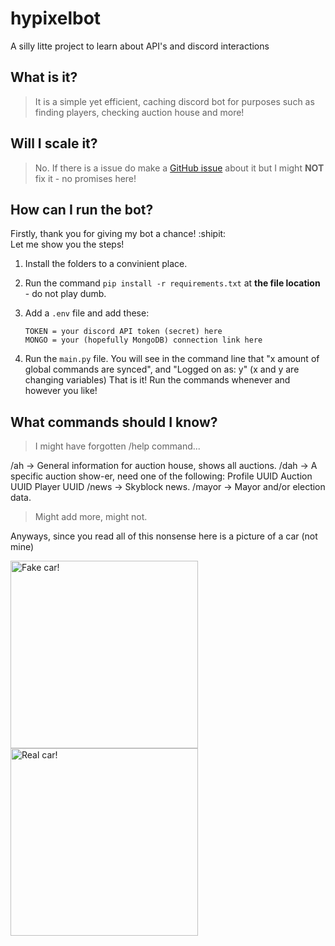 # hypixelbot
A silly litte project to learn about API's and discord interactions

## What is it?
> It is a simple yet efficient, caching discord bot for purposes such as finding players, checking auction house and more!

## Will I scale it?
> No. If there is a issue do make a [GitHub issue](https://github.com/outraft/hypixelbot/issues/new) about it but I might **NOT** fix it - no promises here!

## How can I run the bot?

Firstly, thank you for giving my bot a chance! :shipit:\
Let me show you the steps!
1. Install the folders to a convinient place.
2. Run the command `pip install -r requirements.txt` at **the file location** - do not play dumb.
3. Add a `.env` file and add these:

   ```env
   TOKEN = your discord API token (secret) here
   MONGO = your (hopefully MongoDB) connection link here
    ```

5. Run the `main.py` file. You will see in the command line that "x amount of global commands are synced", and "Logged on as: y" (x and y are changing variables)
That is it! Run the commands whenever and however you like!

## What commands should I know?
> I might have forgotten /help command...

/ah -> General information for auction house, shows all auctions.
/dah -> A specific auction show-er, need one of the following:
  Profile UUID
  Auction UUID
  Player UUID
/news -> Skyblock news.
/mayor -> Mayor and/or election data.
> Might add more, might not.

Anyways, since you read all of this nonsense here is a picture of a car (not mine)

<img src="https://i.imgur.com/6FBBzb9.png" alt="Fake car!" width="300"/>

<img src="https://www.wondercide.com/cdn/shop/articles/Upside_down_gray_cat.png?v=1685551065" alt="Real car!" width="300"/>


